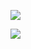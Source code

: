 ![](https://github.com/GaryHughes/Robot/workflows/Robot%20Build/badge.svg)

![](https://github.com/GaryHughes/Robot/workflows/Robot%20Test/badge.svg)

